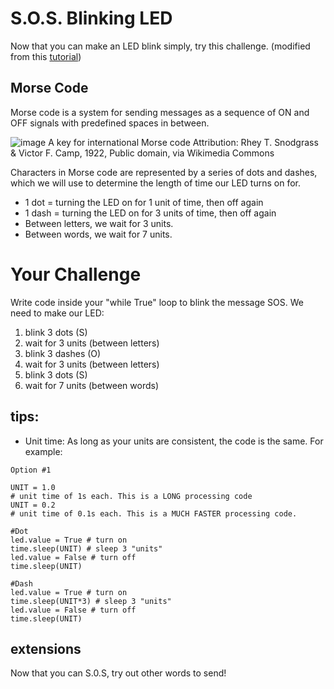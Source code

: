 # S.O.S. Blinking LED

Now that you can make an LED blink simply, try this challenge. (modified from this [tutorial](https://sites.google.com/view/circuitpython/tutorials/blinking-led/sos))


## Morse Code
Morse code is a system for sending messages as a sequence of ON and OFF signals with predefined spaces in between. 

![image](https://github.com/MrPrattASH/Robotics-II-Circuit-Python/assets/101632496/ab17fe38-33fd-41bd-83a9-8b51b805d185)
A key for international Morse code
Attribution: Rhey T. Snodgrass & Victor F. Camp, 1922, Public domain, via Wikimedia Commons

Characters in Morse code are represented by a series of dots and dashes, which we will use to determine the length of time our LED turns on for. 

* 1 dot = turning the LED on for 1 unit of time, then off again
* 1 dash = turning the LED on for 3 units of time, then off again
* Between letters, we wait for 3 units.
* Between words, we wait for 7 units.

# Your Challenge
Write code inside your "while True" loop to blink the message SOS. We need to make our LED:

1. blink 3 dots (S)
2. wait for 3 units (between letters)
3. blink 3 dashes (O)
4. wait for 3 units (between letters)
5. blink 3 dots (S)
6. wait for 7 units (between words)

## tips:
* Unit time: As long as your units are consistent, the code is the same. For example:

```
Option #1

UNIT = 1.0
# unit time of 1s each. This is a LONG processing code
UNIT = 0.2
# unit time of 0.1s each. This is a MUCH FASTER processing code.

#Dot
led.value = True # turn on
time.sleep(UNIT) # sleep 3 "units"
led.value = False # turn off
time.sleep(UNIT)

#Dash
led.value = True # turn on
time.sleep(UNIT*3) # sleep 3 "units"
led.value = False # turn off
time.sleep(UNIT)

```

## extensions
Now that you can S.0.S, try out other words to send! 
